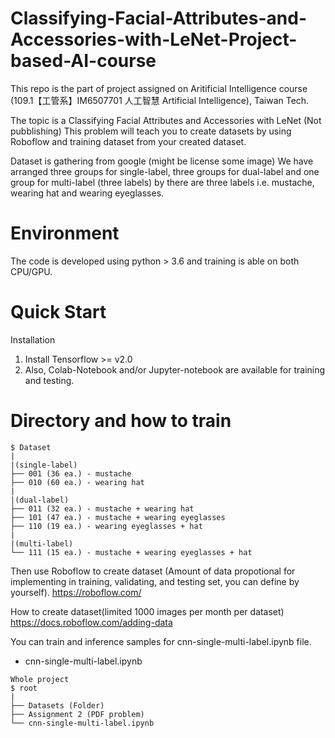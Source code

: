 # Classifying-Facial-Attributes-and-Accessories-with-LeNet-Project-based-AI-course

This repo is the part of project assigned on Aritificial Intelligence course (109.1【工管系】IM6507701 人工智慧 Artificial Intelligence), Taiwan Tech.

The topic is a Classifying Facial Attributes and Accessories with LeNet (Not pubblishing)
This problem will teach you to create datasets by using Roboflow and training dataset from your created dataset.

Dataset is gathering from google (might be license some image)
We have arranged three groups for single-label, three groups for dual-label and one group for multi-label (three labels)
by there are three labels i.e. mustache, wearing hat and wearing eyeglasses.


# Environment
The code is developed using python > 3.6 and training is able on both CPU/GPU.

# Quick Start
Installation
  1. Install Tensorflow >= v2.0
  2. Also, Colab-Notebook and/or Jupyter-notebook are available for training and testing.



# Directory and how to train

```
$ Dataset
|
|(single-label)
├── 001 (36 ea.) - mustache
├── 010 (60 ea.) - wearing hat
|
|(dual-label)
├── 011 (32 ea.) - mustache + wearing hat
├── 101 (47 ea.) - mustache + wearing eyeglasses
├── 110 (19 ea.) - wearing eyeglasses + hat
|
|(multi-label)
└── 111 (15 ea.) - mustache + wearing eyeglasses + hat
```

Then use Roboflow to create dataset (Amount of data propotional for implementing in training, validating, and testing set, you can define by yourself).
https://roboflow.com/

How to create dataset(limited 1000 images per month per dataset)
https://docs.roboflow.com/adding-data

You can train and inference samples for cnn-single-multi-label.ipynb file.
-  cnn-single-multi-label.ipynb

```
Whole project
$ root
|
├── Datasets (Folder)
├── Assignment 2 (PDF problem)
└── cnn-single-multi-label.ipynb
```
